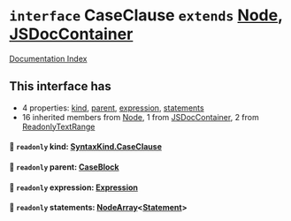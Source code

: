 # `interface` CaseClause `extends` [Node](../interface.Node/README.md), [JSDocContainer](../interface.JSDocContainer/README.md)

[Documentation Index](../README.md)

## This interface has

- 4 properties:
[kind](#-readonly-kind-syntaxkindcaseclause),
[parent](#-readonly-parent-caseblock),
[expression](#-readonly-expression-expression),
[statements](#-readonly-statements-nodearraystatement)
- 16 inherited members from [Node](../interface.Node/README.md), 1 from [JSDocContainer](../interface.JSDocContainer/README.md), 2 from [ReadonlyTextRange](../interface.ReadonlyTextRange/README.md)


#### 📄 `readonly` kind: [SyntaxKind.CaseClause](../enum.SyntaxKind/README.md#caseclause--297)



#### 📄 `readonly` parent: [CaseBlock](../interface.CaseBlock/README.md)



#### 📄 `readonly` expression: [Expression](../interface.Expression/README.md)



#### 📄 `readonly` statements: [NodeArray](../interface.NodeArray/README.md)\<[Statement](../interface.Statement/README.md)>



